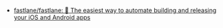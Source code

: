 - [fastlane/fastlane: 🚀 The easiest way to automate building and releasing your iOS and Android apps](https://github.com/fastlane/fastlane)
